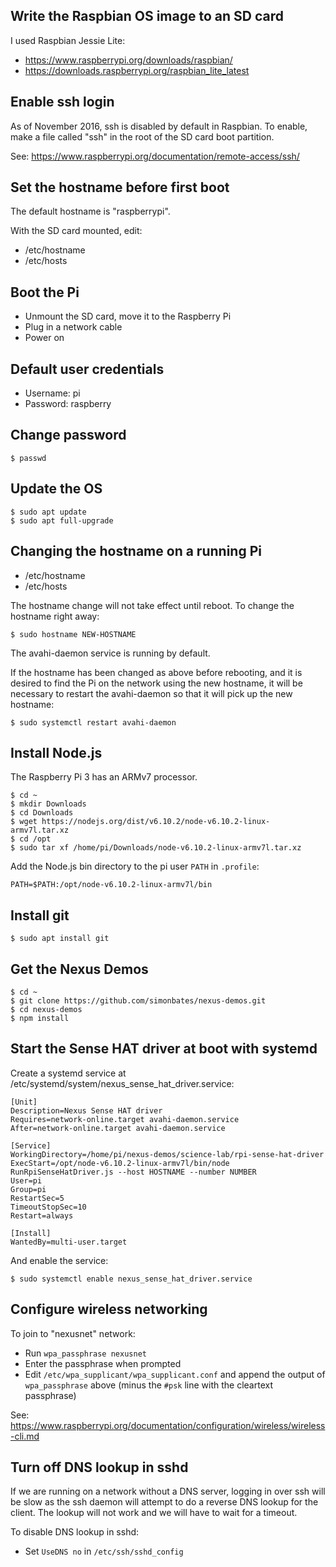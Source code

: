 Write the Raspbian OS image to an SD card
-----------------------------------------

I used Raspbian Jessie Lite:

- https://www.raspberrypi.org/downloads/raspbian/
- https://downloads.raspberrypi.org/raspbian_lite_latest

Enable ssh login
----------------

As of November 2016, ssh is disabled by default in Raspbian. To enable,
make a file called "ssh" in the root of the SD card boot partition.

See: https://www.raspberrypi.org/documentation/remote-access/ssh/

Set the hostname before first boot
----------------------------------

The default hostname is "raspberrypi".

With the SD card mounted, edit:

- /etc/hostname
- /etc/hosts

Boot the Pi
-----------

- Unmount the SD card, move it to the Raspberry Pi
- Plug in a network cable
- Power on

Default user credentials
------------------------

- Username: pi
- Password: raspberry

Change password
---------------

    $ passwd

Update the OS
-------------

    $ sudo apt update
    $ sudo apt full-upgrade

Changing the hostname on a running Pi
-------------------------------------

- /etc/hostname
- /etc/hosts

The hostname change will not take effect until reboot. To change the
hostname right away:

    $ sudo hostname NEW-HOSTNAME

The avahi-daemon service is running by default.

If the hostname has been changed as above before rebooting, and it is
desired to find the Pi on the network using the new hostname, it will be
necessary to restart the avahi-daemon so that it will pick up the new
hostname:

    $ sudo systemctl restart avahi-daemon

Install Node.js
---------------

The Raspberry Pi 3 has an ARMv7 processor.

    $ cd ~
    $ mkdir Downloads
    $ cd Downloads
    $ wget https://nodejs.org/dist/v6.10.2/node-v6.10.2-linux-armv7l.tar.xz
    $ cd /opt
    $ sudo tar xf /home/pi/Downloads/node-v6.10.2-linux-armv7l.tar.xz

Add the Node.js bin directory to the pi user `PATH` in `.profile`:

    PATH=$PATH:/opt/node-v6.10.2-linux-armv7l/bin

Install git
-----------

    $ sudo apt install git

Get the Nexus Demos
-------------------

    $ cd ~
    $ git clone https://github.com/simonbates/nexus-demos.git
    $ cd nexus-demos
    $ npm install

Start the Sense HAT driver at boot with systemd
-----------------------------------------------

Create a systemd service at /etc/systemd/system/nexus_sense_hat_driver.service:

    [Unit]
    Description=Nexus Sense HAT driver
    Requires=network-online.target avahi-daemon.service
    After=network-online.target avahi-daemon.service

    [Service]
    WorkingDirectory=/home/pi/nexus-demos/science-lab/rpi-sense-hat-driver
    ExecStart=/opt/node-v6.10.2-linux-armv7l/bin/node RunRpiSenseHatDriver.js --host HOSTNAME --number NUMBER
    User=pi
    Group=pi
    RestartSec=5
    TimeoutStopSec=10
    Restart=always

    [Install]
    WantedBy=multi-user.target

And enable the service:

    $ sudo systemctl enable nexus_sense_hat_driver.service

Configure wireless networking
-----------------------------

To join to "nexusnet" network:

- Run `wpa_passphrase nexusnet`
- Enter the passphrase when prompted
- Edit `/etc/wpa_supplicant/wpa_supplicant.conf` and append the output of `wpa_passphrase` above (minus the `#psk` line with the cleartext passphrase)

See: https://www.raspberrypi.org/documentation/configuration/wireless/wireless-cli.md

Turn off DNS lookup in sshd
---------------------------

If we are running on a network without a DNS server, logging in over ssh
will be slow as the ssh daemon will attempt to do a reverse DNS lookup
for the client. The lookup will not work and we will have to wait for a
timeout.

To disable DNS lookup in sshd:

- Set `UseDNS no` in `/etc/ssh/sshd_config`
